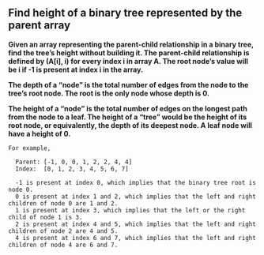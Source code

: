 ## Find height of a binary tree represented by the parent array ## 

**Given an array representing the parent-child relationship in a binary tree, find the tree’s height 
without building it. The parent-child relationship is defined by (A[i], i) for every index i in array A. 
The root node’s value will be i if -1 is present at index i in the array.**


**The depth of a “node” is the total number of edges from the node to the tree’s root node.
The root is the only node whose depth is 0.**


**The height of a “node” is the total number of edges on the longest path from the node to a leaf. 
The height of a “tree” would be the height of its root node, or equivalently, the depth of its deepest node.
A leaf node will have a height of 0.**

    For example,

      Parent: [-1, 0, 0, 1, 2, 2, 4, 4]
      Index:  [0, 1, 2, 3, 4, 5, 6, 7]

      -1 is present at index 0, which implies that the binary tree root is node 0.
      0 is present at index 1 and 2, which implies that the left and right children of node 0 are 1 and 2.
      1 is present at index 3, which implies that the left or the right child of node 1 is 3.
      2 is present at index 4 and 5, which implies that the left and right children of node 2 are 4 and 5.
      4 is present at index 6 and 7, which implies that the left and right children of node 4 are 6 and 7.
